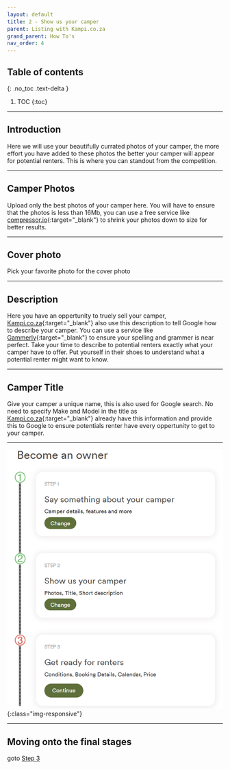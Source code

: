 ```yaml
---
layout: default
title: 2 - Show us your camper
parent: Listing with Kampi.co.za
grand_parent: How To's
nav_order: 4
---
```


## Table of contents
{: .no_toc .text-delta }

1. TOC
{:toc}

---

## Introduction
Here we will use your beautifully currated photos of your camper, the more effort you have added to these photos the better your camper will appear for potential renters. This is where you can standout from the competition.

---

## Camper Photos
Upload only the best photos of your camper here. You will have to ensure that the photos is less than 16Mb, you can use a free service like [compressor.io](https://compressor.io/){:target="_blank"} to shrink your photos down to size for better results.

---

## Cover photo
Pick your favorite photo for the cover photo

---

## Description
Here you have an oppertunity to truely sell your camper, [Kampi.co.za](https://kampi.co.za){:target="_blank"} also use this description to tell Google how to describe your camper. You can use a service like [Gammerly](https://grammerly.com){:target="_blank"} to ensure your spelling and grammer is near perfect. Take your time to describe to potential renters exactly what your camper have to offer. Put yourself in their shoes to understand what a potential renter might want to know.

---

## Camper Title
Give your camper a unique name, this is also used for Google search. No need to specify Make and Model in the title as [Kampi.co.za](https://kampi.co.za){:target="_blank"} already have this information and provide this to Google to ensure potentials renter have every oppertunity to get to your camper.

---

 ![Kampi.co.za Pindrop](/assets/images/listing-step2-completed.png){:class="img-responsive"}

---

## Moving onto the final stages
goto [Step 3](/docs/listing/listing-step3)